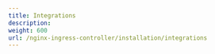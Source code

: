 ```yaml
---
title: Integrations
description:
weight: 600
url: /nginx-ingress-controller/installation/integrations
---
```

